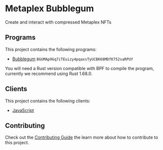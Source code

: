 # Metaplex Bubblegum

Create and interact with compressed Metaplex NFTs

## Programs

This project contains the following programs:

- [Bubblegum](./programs/bubblegum/README.md) `BGUMAp9Gq7iTEuizy4pqaxsTyUCBK68MDfK752saRPUY`

You will need a Rust version compatible with BPF to compile the program, currently we recommend using Rust 1.68.0.

## Clients

This project contains the following clients:

- [JavaScript](./clients/js/README.md)

## Contributing

Check out the [Contributing Guide](./CONTRIBUTING.md) the learn more about how to contribute to this project.
